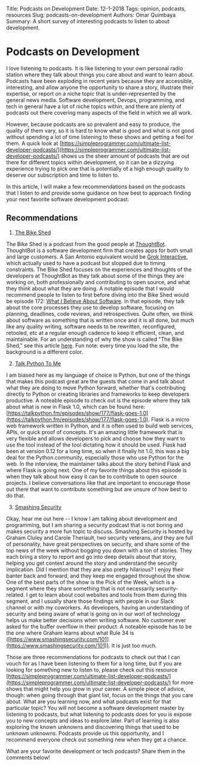 Title: Podcasts on Development
Date: 12-1-2018
Tags: opinion, podcasts, resources
Slug: podcasts-on-development
Authors: Omar Quimbaya
Summary: A short survey of interesting podcasts to listen to about development.

# Podcasts on Development

I love listening to podcasts. It is like listening to your own personal radio station where they talk about things you care about and want to learn about. Podcasts have been exploding in recent years because they are accessible, interesting, and allow anyone the opportunity to share a story, illustrate their expertise, or report on a niche topic that is under-represented by the general news media. Software development, Devops, programming, and tech in general have a lot of niche topics within, and there are plenty of podcasts out there covering many aspects of the field in which we all work. 

However, because podcasts are so prevalent and easy to produce, the quality of them vary, so it is hard to know what is good and what is not good without spending a lot of time listening to these shows and getting a feel for them. A quick look at [https://simpleprogrammer.com/ultimate-list-developer-podcasts/](https://simpleprogrammer.com/ultimate-list-developer-podcasts/) shows us the sheer amount of podcasts that are out there for different topics within development, so it can be a dizzying experience trying to pick one that is potentially of a high enough quality to deserve our subscription and time to listen to.

In this article, I will make a few recommendations based on the podcasts that I listen to and provide some guidance on how best to approach finding your next favorite software development podcast.

## Recommendations

1. [The Bike Shed](http://bikeshed.fm/)

The Bike Shed is a podcast from the good people at [ThoughtBot](https://thoughtbot.com/). ThoughtBot is a software development firm that creates apps for both small and large customers. A San Antonio equivalent would be [Grok Interactive](https://grok.rocks), which actually used to have a podcast but stopped due to timing constraints. The Bike Shed focuses on the experiences and thoughts of the developers at ThoughtBot as they talk about some of the things they are working on, both professionally and contributing to open source, and what they think about what they are doing. A notable episode that I would recommend people to listen to first before diving into the Bike Shed would be episode 172: [What I Believe About Software](http://bikeshed.fm/172). In that episode, they talk about the core processes they use to develop software, focusing on planning, deadlines, code reviews, and retrospectives. Quite often, we think about software as something that is written once and it is all done, but much like any quality writing, software needs to be rewritten, reconfigured, retooled, etc at a regular enough cadence to keep it efficient, clean, and maintainable. For an understanding of why the show is called "The Bike Shed," see this article [here](http://bikeshed.com/). Fun note: every time you load the site, the background is a different color.

2. [Talk Python To Me](https://talkpython.fm/)

I am biased here as my language of choice is Python, but one of the things that makes this podcast great are the guests that come in and talk about what they are doing to move Python forward, whether that's contributing directly to Python or creating libraries and frameworks to keep developers productive. A noteable episode to check out is the episode where they talk about what is new in Flask 1.0, which can be found here: [https://talkpython.fm/episodes/show/177/flask-goes-1.0](https://talkpython.fm/episodes/show/177/flask-goes-1.0). Flask is a micro web framework written in Python, and it is often used to build web services, APIs, or quick proof of concepts. It's an amazing little framework that is very flexible and allows developers to pick and choose how they want to use the tool instead of the tool dictating how it should be used. Flask had been at version 0.12 for a long time, so when it finally hit 1.0, this was a big deal for the Python community, especially those who use Python for the web. In the interview, the maintainer talks about the story behind Flask and where Flask is going next. One of my favorite things about this episode is when they talk about how easy it can be to contribute to open source projects. I believe conversations like that are important to encourage those out there that want to contribute something but are unsure of how best to do that.

3. [Smashing Security](https://www.smashingsecurity.com/)

Okay, hear me out here -- I know I am talking about development and programming, but I am sharing a security podcast that is not boring and makes security a more fun topic to discuss. Smashing Security is hosted by Graham Cluley and Carole Theriault, two security veterans, and they are full of personality, have great perspectives on security, and share some of the top news of the week without bogging you down with a ton of stories. They each bring a story to report and go into deep details about that story, helping you get context around the story and understand the security implication. Did I mention that they are also pretty hilarious? I enjoy their banter back and forward, and they keep me engaged throughout the show. One of the best parts of the show is the Pick of the Week, which is a segment where they share something that is not necessarily security-related. I get to learn about cool websites and tools from them during this segment, and I usually share those findings with people in our Slack channel or with my coworkers. As developers, having an understanding of security and being aware of what is going on in our worl of technology helps us make better decisions when writing software. No customer ever asked for the buffer overflow in their product. A noteable episode has to be the one where Graham learns about what Rule 34 is ([https://www.smashingsecurity.com/101](https://www.smashingsecurity.com/101)). It is just too much.

Those are three recommendations for podcasts to check out that I can vouch for as I have been listening to them for a long time, but if you are looking for something new to listen to, please check out this resource [https://simpleprogrammer.com/ultimate-list-developer-podcasts/](https://simpleprogrammer.com/ultimate-list-developer-podcasts/) for more shows that might help you grow in your career. A simple piece of advice, though: when going  through that giant list, focus on the things that you care about. What are you learning now, and what podcasts exist for that particular topic? You will not become a software development master by listening to podcasts, but what listening to podcasts does for you is expose you to new concepts and ideas to explore later. Part of learning is also exploring the known unknowns and discovering things that used to be unknown unknowns. Podcasts provide us this opportunity, and I recommend everyone check out something new when they get a chance.

What are your favorite development or tech podcasts? Share them in the comments below!
